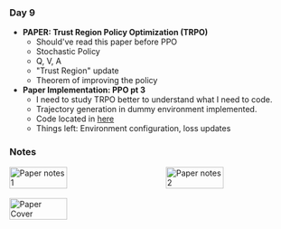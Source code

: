 ### **Day 9**

- **PAPER: Trust Region Policy Optimization (TRPO)**
  - Should've read this paper before PPO
  - Stochastic Policy
  - Q, V, A
  - "Trust Region" update
  - Theorem of improving the policy
- **Paper Implementation: PPO pt 3**
  - I need to study TRPO better to understand what I need to code.
  - Trajectory generation in dummy environment implemented.
  - Code located in [here](../code/models/ppo.py)
  - Things left: Environment configuration, loss updates

### **Notes**

<div style="display: flex; justify-content: space-between;">
  <img src="../assets/day_9_paper_1.jpg" alt="Paper notes 1" width="45%">
  <img src="../assets/day_9_paper_3.jpg" alt="Paper notes 2" width="45%">
</div>
<br>
<div style="display: flex; justify-content: space-between;">
  <img src="../assets/day_9_paper_2.jpg" alt="Paper Cover" width="45%">
</div>

